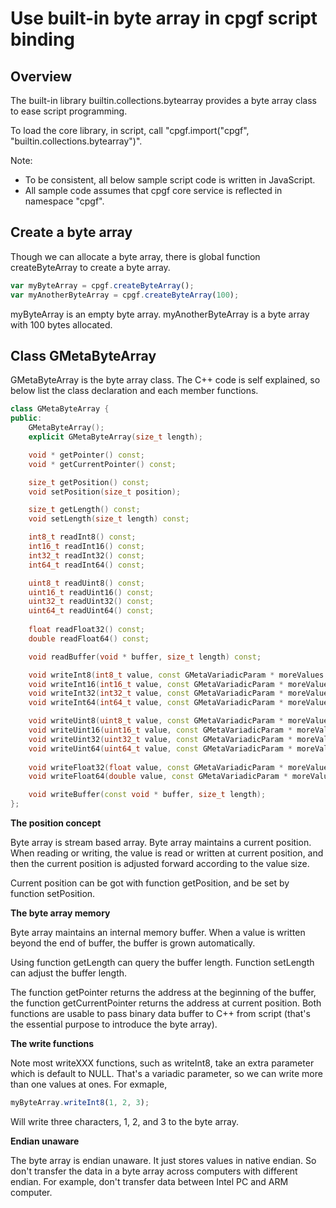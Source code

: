 <!--notoc-->

# Use built-in byte array in cpgf script binding

## Overview

The built-in library builtin.collections.bytearray provides a byte array class to ease script programming.

To load the core library, in script, call "cpgf.import("cpgf", "builtin.collections.bytearray")".

Note:
  * To be consistent, all below sample script code is written in JavaScript.
  * All sample code assumes that cpgf core service is reflected in namespace "cpgf".

## Create a byte array

Though we can allocate a byte array, there is global function createByteArray to create a byte array.
```javascript
var myByteArray = cpgf.createByteArray();
var myAnotherByteArray = cpgf.createByteArray(100);
```
myByteArray is an empty byte array. myAnotherByteArray is a byte array with 100 bytes allocated.

## Class GMetaByteArray

GMetaByteArray is the byte array class. The C++ code is self explained, so below list the class declaration and each member functions.
```c++
class GMetaByteArray {
public:
    GMetaByteArray();
    explicit GMetaByteArray(size_t length);

    void * getPointer() const;
    void * getCurrentPointer() const;

    size_t getPosition() const;
    void setPosition(size_t position);

    size_t getLength() const;
    void setLength(size_t length) const;

    int8_t readInt8() const;
    int16_t readInt16() const;
    int32_t readInt32() const;
    int64_t readInt64() const;

    uint8_t readUint8() const;
    uint16_t readUint16() const;
    uint32_t readUint32() const;
    uint64_t readUint64() const;
    
    float readFloat32() const;
    double readFloat64() const;

    void readBuffer(void * buffer, size_t length) const;

    void writeInt8(int8_t value, const GMetaVariadicParam * moreValues = NULL);
    void writeInt16(int16_t value, const GMetaVariadicParam * moreValues = NULL);
    void writeInt32(int32_t value, const GMetaVariadicParam * moreValues = NULL);
    void writeInt64(int64_t value, const GMetaVariadicParam * moreValues = NULL);

    void writeUint8(uint8_t value, const GMetaVariadicParam * moreValues = NULL);
    void writeUint16(uint16_t value, const GMetaVariadicParam * moreValues = NULL);
    void writeUint32(uint32_t value, const GMetaVariadicParam * moreValues = NULL);
    void writeUint64(uint64_t value, const GMetaVariadicParam * moreValues = NULL);
    
    void writeFloat32(float value, const GMetaVariadicParam * moreValues = NULL);
    void writeFloat64(double value, const GMetaVariadicParam * moreValues = NULL);

    void writeBuffer(const void * buffer, size_t length);
};
```

**The position concept**

Byte array is stream based array. Byte array maintains a current position. When reading or writing, the value is read or written at current position, and then the current position is adjusted forward according to the value size.

Current position can be got with function getPosition, and be set by function setPosition.

**The byte array memory**

Byte array maintains an internal memory buffer. When a value is written beyond the end of buffer, the buffer is grown automatically.

Using function getLength can query the buffer length. Function setLength can adjust the buffer length.

The function getPointer returns the address at the beginning of the buffer, the function getCurrentPointer returns the address at current position. Both functions are usable to pass binary data buffer to C++ from script (that's the essential purpose to introduce the byte array).

**The write functions**

Note most writeXXX functions, such as writeInt8, take an extra parameter which is default to NULL. That's a variadic parameter, so we can write more than one values at ones. For exmaple,
```javascript
myByteArray.writeInt8(1, 2, 3);
```
Will write three characters, 1, 2, and 3 to the byte array.

**Endian unaware**

The byte array is endian unaware. It just stores values in native endian. So don't transfer the data in a byte array across computers with different endian. For example, don't transfer data between Intel PC and ARM computer.
